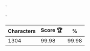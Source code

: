`<dl class="h-[300px] bg-gradient-to-b from-[#3b82f6] to-[#bfdbfe] p-4 relative">

  <dt class="absolute top-[60px] left-[114px] w-36 h-[180px] bg-[#f3f4f6] border-[2px] border-[#3b82f6] rounded-md flex flex-col *:flex *:items-center p-1 *:h-[30px] drop-shadow-xl">
    <dl class="w-full px-3"><dt class="w-10 h-1 bg-[#9ca3af]"></dt></dl>
    <dl class="w-full px-3 bg-[#3b82f6] rounded"><dt class="w-20 h-1 bg-[#93c5fd]"></dt></dl>
    <dl class="w-full px-3"><dt class="w-16 h-1 bg-[#9ca3af]"></dt></dl>
    <dl class="w-full px-3"><dt class="w-10 h-1 bg-[#9ca3af]"></dt></dl>
    <dl class="w-full px-3"><dt class="w-12 h-1 bg-[#9ca3af]"></dt></dl>
    <dl class="w-full px-3"><dt class="w-16 h-1 bg-[#9ca3af]"></dt></dl>
  </dt>
  <dt class="w-[368px] h-12 bg-[#f3f4f6] rounded-xl p-2 flex gap-2 *:w-full *:flex *:items-center">
    <dl class="bg-[#e5e7eb] rounded-lg"><dt class="ml-4 w-4 h-1 bg-[#9ca3af]"></dt></dl>
    <dl class="bg-[#3b82f6] rounded-[6px]"><dt class="ml-4 w-8 h-1 bg-[#e5e7eb]"></dt></dl>
    <dl class="bg-[#e5e7eb] rounded-lg"><dt class="ml-4 w-5 h-1 bg-[#9ca3af]"></dt></dl>
    <dl class="bg-[#e5e7eb] rounded-lg"><dt class="ml-4 w-3 h-1 bg-[#9ca3af]"></dt></dl>
  </dt>
  <dt class="mt-4 w-[368px] h-[204px] rounded-xl bg-gradient-to-b from-[#d2e2fa] to-[#e8f1fb]"></dt>
</dl>`

| Characters | Score 🏆 | %     |
| ---------- | -------- | ----- |
| 1304       | 99.98    | 99.98 |
